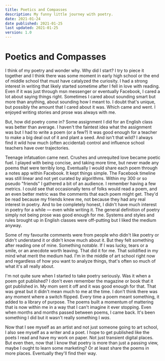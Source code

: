 ```yaml
---
title: Poetics and Compasses
description: My funny little journey with poetry.
date: 2021-01-24
date published: 2021-01-25
last updated: 2021-01-25
version: 1.0
---
```

# Poetics and Compasses
I think of my poetry and wonder why. Why did I start? I try to piece it together and I think there was some moment in early high school or the end of middle school that must have catalyzed the curiosity. I had a strong interest in writing that likely started sometime after I fell in love with reading. Even if it was just through msn messenger or eventually Facebook, I cared a lot about saying things right. Sometimes I cared about sounding smart but more than anything, about sounding how I meant to. I doubt that's unique, but possibly the amount that I cared about it was. Which came and went. I enjoyed writing stories and prose was always with me.

But, how did poetry come in? Some assignment I did for an English class was better than average. I haven't the faintest idea what the assignment was but I had to write a poem (or a few?) It was good enough for a teacher to make a big deal out of it and plant a seed. And isn't that wild? I always find it wild how much (often accidental) control and influence school teachers have over trajectories.

Teenage infatuation came next. Crushes and unrequited love became poetic fuel. I played with being concise, and taking more time, but never made any poems that were terribly long. Eventually I would share each poem through a notes app within Facebook. It kept things simple. The Facebook timeline was still linear and not yet curated by algorithms. Within my 300 or so pseudo "friends" I gathered a bit of an audience. I remember having a few metrics. I could see that occasionally tens of folks would read a poem, and an even better metric was the comments that each poem might get. They'd be read because my friends knew me, not because they had any real interest in poetry. And to be completely honest, I didn't have much interest in poetry for a while — even while writing it. The general definition of poetry simply not being prose was good enough for me. Systems and styles and rules brought up in English classes were off-putting but I liked the medium anyway.

Some of my favourite comments were from people who didn't like poetry or didn't understand it or didn't know much about it. But they felt something after reading one of mine. Something *notable*. If I was lucky, tears or a smile, or an anecdote worth leaving. That did it for me. That solidified in my mind what merit the medium had. I'm in the middle of art school right now and regardless of how you want to analyze things, that's often so much of what it's all really about.

I'm not quite sure when I started to take poetry seriously. Was it when a poem got published? I don't even remember the magazine or book that it got published in. My mom sent it off and it was good enough for that. That was great but it didn't mean much to me at the time. I don't think there was any moment where a switch flipped. Every time a poem meant something, it added to a library of purpose. The poems built a momentum of mattering that is now within me in a way that I can't imagine it ever stopping. Even when months and months passed between poems, I came back. It's been something I did but it wasn't really something I *was*.

Now that I see myself as an artist and not just someone going to art school, I also see myself as a writer and a poet. I hope to get published like the poets I read and have my work on paper. Not just transient digital places. But even then, now that I know that poetry is more than just a passing view, maybe I ought to learn some marketing? Or at least share the poems in more places. Eventually they'll find their way.

